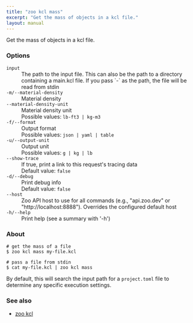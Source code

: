 ```yaml
---
title: "zoo kcl mass"
excerpt: "Get the mass of objects in a kcl file."
layout: manual
---
```


Get the mass of objects in a kcl file.

### Options

<dl class="flags">
   <dt><code>input</code></dt>
   <dd>The path to the input file. This can also be the path to a directory containing a main.kcl file. If you pass `-` as the path, the file will be read from stdin</dd>

   <dt><code>-m/--material-density</code></dt>
   <dd>Material density</dd>

   <dt><code>--material-density-unit</code></dt>
   <dd>Material density unit<br/>Possible values: <code>lb-ft3 | kg-m3</code></dd>

   <dt><code>-f/--format</code></dt>
   <dd>Output format<br/>Possible values: <code>json | yaml | table</code></dd>

   <dt><code>-u/--output-unit</code></dt>
   <dd>Output unit<br/>Possible values: <code>g | kg | lb</code></dd>

   <dt><code>--show-trace</code></dt>
   <dd>If true, print a link to this request's tracing data<br/>Default value: <code>false</code></dd>

   <dt><code>-d/--debug</code></dt>
   <dd>Print debug info<br/>Default value: <code>false</code></dd>

   <dt><code>--host</code></dt>
   <dd>Zoo API host to use for all commands (e.g., "api.zoo.dev" or "http://localhost:8888"). Overrides the configured default host</dd>

   <dt><code>-h/--help</code></dt>
   <dd>Print help (see a summary with '-h')</dd>
</dl>


### About

```
# get the mass of a file
$ zoo kcl mass my-file.kcl

# pass a file from stdin
$ cat my-file.kcl | zoo kcl mass
```

By default, this will search the input path for a `project.toml` file to determine any specific execution settings.

### See also

* [zoo kcl](./zoo_kcl)